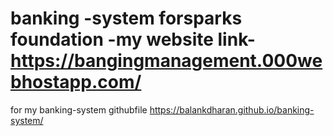 # banking -system forsparks foundation -my website link-https://bangingmanagement.000webhostapp.com/
 for my banking-system githubfile https://balankdharan.github.io/banking-system/
